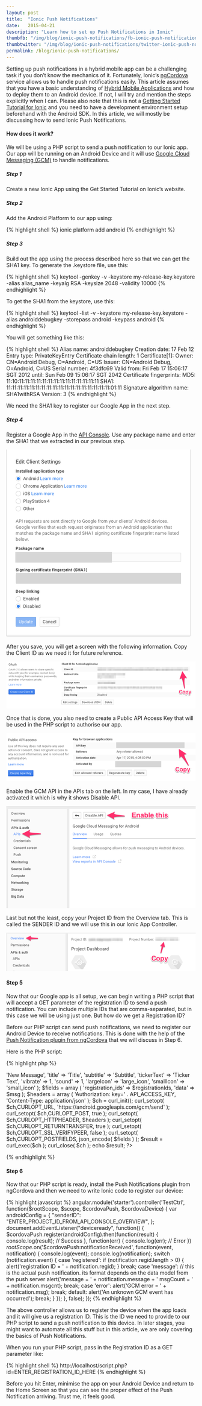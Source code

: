 ```yaml
---
layout: post
title:  "Ionic Push Notifications"
date:   2015-04-21
description: "Learn how to set up Push Notifications in Ionic"
thumbfb: "/img/blog/ionic-push-notifications/fb-ionic-push-notifications.jpg"
thumbtwitter: "/img/blog/ionic-push-notifications/twitter-ionic-push-notifications.jpg"
permalink: /blog/ionic-push-notifications/
---
```


Setting up push notifications in a hybrid mobile app can be a challenging task if you don’t know the mechanics of it. Fortunately, Ionic’s [ngCordova][ng-cordova] service allows us to handle push notifications easily. This article assumes that you have a basic understanding of [Hybrid Mobile Applications][hybrid-mobile-apps] and how to deploy them to an Android device. If not, I will try and mention the steps explicitly when I can. Please also note that this is not a [Getting Started Tutorial for Ionic][getting-started-ionic] and you need to have a development environment setup beforehand with the Android SDK. In this article, we will mostly be discussing how to send Ionic Push Notifications.

#### How does it work?

We will be using a PHP script to send a push notification to our Ionic app. Our app will be running on an Android Device and it will use [Google Cloud Messaging (GCM)][gcm] to handle notifications.

##### Step 1

Create a new Ionic App using the Get Started Tutorial on Ionic’s website.

##### Step 2

Add the Android Platform to our app using:

{% highlight shell %}
ionic platform add android
{% endhighlight %}

##### Step 3

Build out the app using the process described here so that we can get the SHA1 key. To generate the .keystore file, use this:

{% highlight shell %}
keytool -genkey -v -keystore my-release-key.keystore -alias alias_name -keyalg RSA -keysize 2048 -validity 10000
{% endhighlight %}

To get the SHA1 from the keystore, use this:

{% highlight shell %}
keytool -list -v -keystore my-release-key.keystore -alias androiddebugkey -storepass android -keypass android
{% endhighlight %}

You will get something like this:

{% highlight shell %}
Alias name: androiddebugkey
Creation date: 17 Feb 12
Entry type: PrivateKeyEntry
Certificate chain length: 1
Certificate[1]:
Owner: CN=Android Debug, O=Android, C=US
Issuer: CN=Android Debug, O=Android, C=US
Serial number: 4f3dfc69
Valid from: Fri Feb 17 15:06:17 SGT 2012 until: Sun Feb 09 15:06:17 SGT 2042
Certificate fingerprints:
MD5: 11:10:11:11:11:11:11:11:11:11:11:11:11:11:11:11
SHA1: 11:11:11:11:11:11:11:11:11:11:11:11:11:11:11:11:11:11:01:11
Signature algorithm name: SHA1withRSA
Version: 3
{% endhighlight %}

We need the SHA1 key to register our Google App in the next step.

##### Step 4

Register a Google App in the [API Console][api-console]. Use any package name and enter the SHA1 that we extracted in our previous step.

![Edit Client Settings](/img/blog/ionic-push-notifications/api-console.png)

After you save, you will get a screen with the following information. Copy the Client ID as we need it for future reference.

![Client ID Data](/img/blog/ionic-push-notifications/api-console-2.png)

Once that is done, you also need to create a Public API Access Key that will be used in the PHP script to authorise our app.

![Public API Access](/img/blog/ionic-push-notifications/public-api-access.png)

Enable the GCM API in the APIs tab on the left. In my case, I have already activated it which is why it shows Disable API.

![Enable GCM](/img/blog/ionic-push-notifications/enable-gcm.png)

Last but not the least, copy your Project ID from the Overview tab. This is called the SENDER ID and we will use this in our Ionic App Controller.

![Project Details](/img/blog/ionic-push-notifications/project-details.png)

#### Step 5

Now that our Google app is all setup, we can begin writing a PHP script that will accept a GET parameter of the registration ID to send a push notification. You can include multiple IDs that are comma-separated, but in this case we will be using just one. But how do we get a Registration ID?

Before our PHP script can send push notifications, we need to register our Android Device to receive notifications. This is done with the help of the [Push Notification plugin from ngCordova][push-plugin-ngcordova] that we will discuss in Step 6.

Here is the PHP script:

{% highlight php %}
<?php

// API access key from Google API's Console
define( 'API_ACCESS_KEY', 'ENTER_PUBLIC_API_ACCESS_KEY_FROM_API_CONSOLE' );

$registrationIds = array( $_GET['id'] );

// prep the bundle
$msg = array
(
	'message' 	=> 'New Message',
	'title'		=> 'Title',
	'subtitle'	=> 'Subtitle',
	'tickerText'	=> 'Ticker Text',
	'vibrate'	=> 1,
	'sound'		=> 1,
	'largeIcon'	=> 'large_icon',
	'smallIcon'	=> 'small_icon'
);

$fields = array
(
	'registration_ids' 	=> $registrationIds,
	'data'			=> $msg
);

$headers = array
(
	'Authorization: key=' . API_ACCESS_KEY,
	'Content-Type: application/json'
);

$ch = curl_init();
curl_setopt( $ch,CURLOPT_URL, 'https://android.googleapis.com/gcm/send' );
curl_setopt( $ch,CURLOPT_POST, true );
curl_setopt( $ch,CURLOPT_HTTPHEADER, $headers );
curl_setopt( $ch,CURLOPT_RETURNTRANSFER, true );
curl_setopt( $ch,CURLOPT_SSL_VERIFYPEER, false );
curl_setopt( $ch,CURLOPT_POSTFIELDS, json_encode( $fields ) );
$result = curl_exec($ch );
curl_close( $ch );

echo $result;

?>
{% endhighlight %}

#### Step 6

Now that our PHP script is ready, install the Push Notifications plugin from ngCordova and then we need to write Ionic code to register our device:

{% highlight javascript %}
angular.module('starter').controller('TestCtrl', function($rootScope, $scope, $cordovaPush, $cordovaDevice) {
    var androidConfig = {
        "senderID": "ENTER_PROJECT_ID_FROM_API_CONSOLE_OVERVIEW",
    };
    document.addEventListener("deviceready", function() {
        $cordovaPush.register(androidConfig).then(function(result) {
            console.log(result);
            // Success
        }, function(err) {
            console.log(err);
            // Error
        })
        $rootScope.$on('$cordovaPush:notificationReceived', function(event, notification) {
            console.log(event);
            console.log(notification);
            switch (notification.event) {
                case 'registered':
                    if (notification.regid.length > 0) {
                        alert('registration ID = ' + notification.regid);
                    }
                    break;
                case 'message':
                    // this is the actual push notification. its format depends on the data model from the push server
                    alert('message = ' + notification.message + ' msgCount = ' + notification.msgcnt);
                    break;
                case 'error':
                    alert('GCM error = ' + notification.msg);
                    break;
                default:
                    alert('An unknown GCM event has occurred');
                    break;
            }
        });
    }, false);
});
{% endhighlight %}

The above controller allows us to register the device when the app loads and it will give us a registration ID. This is the ID we need to provide to our PHP script to send a push notification to this device. In later stages, you might want to automate all this stuff but in this article, we are only covering the basics of Push Notifications.

When you run your PHP script, pass in the Registration ID as a GET parameter like:

{% highlight shell %}
http://localhost/script.php?id=ENTER_REGISTRATION_ID_HERE
{% endhighlight %}

Before you hit Enter, minimise the app on your Android Device and return to the Home Screen so that you can see the proper effect of the Push Notification arriving. Trust me, it feels good.

[ng-cordova]: http://ngcordova.com
[hybrid-mobile-apps]: http://developer.telerik.com/featured/what-is-a-hybrid-mobile-app/
[getting-started-ionic]: http://ionicframework.com/getting-started/
[gcm]: https://developer.android.com/google/gcm/index.html
[api-console]: https://console.developers.google.com/
[push-plugin-ngcordova]: http://ngcordova.com/docs/plugins/pushNotifications/
